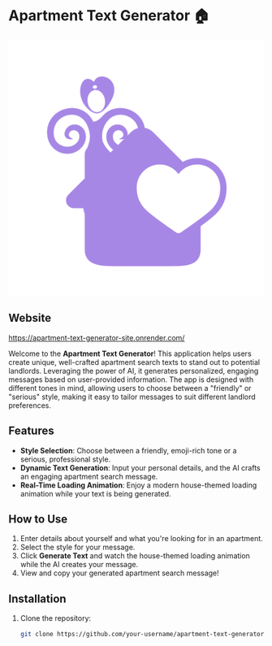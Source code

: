 # Apartment Text Generator 🏠

![](apartment-text-generator/public/home_ginue_logo.png)

## Website

https://apartment-text-generator-site.onrender.com/

Welcome to the **Apartment Text Generator**! This application helps users create unique, well-crafted apartment search texts to stand out to potential landlords. Leveraging the power of AI, it generates personalized, engaging messages based on user-provided information. The app is designed with different tones in mind, allowing users to choose between a "friendly" or "serious" style, making it easy to tailor messages to suit different landlord preferences.

## Features

- **Style Selection**: Choose between a friendly, emoji-rich tone or a serious, professional style.
- **Dynamic Text Generation**: Input your personal details, and the AI crafts an engaging apartment search message.
- **Real-Time Loading Animation**: Enjoy a modern house-themed loading animation while your text is being generated.

## How to Use

1. Enter details about yourself and what you're looking for in an apartment.
2. Select the style for your message.
3. Click **Generate Text** and watch the house-themed loading animation while the AI creates your message.
4. View and copy your generated apartment search message!

## Installation

1. Clone the repository:
   ```bash
   git clone https://github.com/your-username/apartment-text-generator.git
